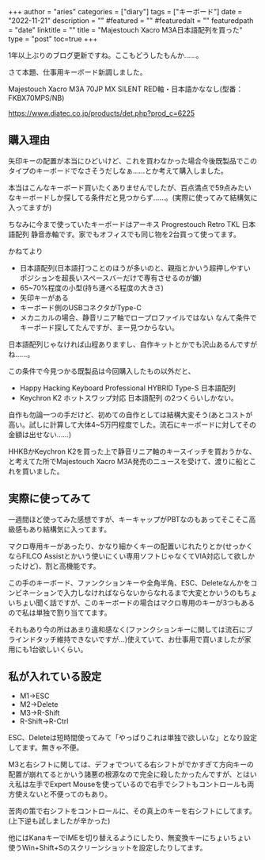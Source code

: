 +++
author = "aries"
categories = ["diary"]
tags = ["キーボード"]
date = "2022-11-21"
description = ""
#featured = ""
#featuredalt = ""
featuredpath = "date"
linktitle = ""
title = "Majestouch Xacro M3A日本語配列を買った"
type = "post"
toc=true
+++

1年以上ぶりのブログ更新ですね。ここもどうしたもんか……。

さて本題、仕事用キーボード新調しました。

Majestouch Xacro M3A 70JP MX SILENT RED軸・日本語かななし(型番：FKBX70MPS/NB)

https://www.diatec.co.jp/products/det.php?prod_c=6225

## 購入理由

矢印キーの配置が本当にひどいけど、これを買わなかった場合今後既製品でこのタイプのキーボードでなさそうだしなぁ……とか考えて購入しました。

本当はこんなキーボード買いたくありませんでしたが、百点満点で59点みたいなキーボードしか探してる条件だと見つからず……。(実際に使ってみて結構気に入ってますが)

ちなみに今まで使っていたキーボードはアーキス Progrestouch Retro TKL 日本語配列 静音赤軸です。家でもオフィスでも同じ物を2台買って使ってます。

かねてより
- 日本語配列(日本語打つことのほうが多いのと、親指とかいう超押しやすいポジションを超長いスペースバーだけで専有させるのが嫌)
- 65~70%程度の小型(持ち運べる程度の大きさ)
- 矢印キーがある
- キーボード側のUSBコネクタがType-C
- メカニカルの場合、静音リニア軸でロープロファイルではない
なんて条件でキーボード探してたんですが、まー見つからない。

日本語配列じゃなければ山程ありますし、自作キットとかでも沢山あるんですがね……。

この条件で今見つかる既製品は今回購入したもの以外だと、
- Happy Hacking Keyboard Professional HYBRID Type-S 日本語配列
- Keychron K2 ホットスワップ対応 日本語配列
の2つくらいしかない。

自作も勿論一つの手だけど、初めての自作としては結構大変そう(あとコストが高い。試しに計算して大体4~5万円程度でした。流石にキーボードに対してその金額は出せない……)

HHKBかKeychron K2を買った上で静音リニア軸のキースイッチを買おうかな、と考えてた所でMajestouch Xacro M3A発売のニュースを受けて、渡りに船とこれを買いました。

## 実際に使ってみて

一週間ほど使ってみた感想ですが、キーキャップがPBTなのもあってそこそこ高級感もあり結構気に入ってます。

マクロ専用キーがあったり、かなり細かくキーの配置いじれたりとか(せっかくならFILCO Assistとかいう使いにくい専用ソフトじゃなくてVIA対応して欲しかったけど)、割と高機能です。

この手のキーボード、ファンクションキーや全角半角、ESC、Deleteなんかをコンビネーションで入力しなければならないからなれるまで大変とかいうのもちょいちょい聞く話ですが、このキーボードの場合はマクロ専用のキーが3つもあるので私は単独で割り当ててます。

それもあり今の所はあまり違和感なく(ファンクションキーに関しては流石にブラインドタッチ維持できないですが…)使えていて、お仕事用で買いましたが家用にも1台欲しいくらい。

## 私が入れている設定

- M1→ESC
- M2→Delete
- M3→R-Shift
- R-Shift→R-Ctrl

ESC、Deleteは短時間使ってみて「やっぱりこれは単独で欲しいな」となり設定してます。無きゃ不便。

M3と右シフトに関しては、デフォでついてる右シフトがでかすぎて方向キーの配置が崩れてるとかいう諸悪の根源なので完全に殺したかったんですが、とはいえ私は左手でExpert Mouseを使っているので右手でシフトもコントロールも両方使えないと不便ってのもあり。

苦肉の策で右シフトをコントロールに、その真上のキーを右シフトにしてます。(上下逆も試しましたが辛かった)

他にはKanaキーでIMEを切り替えるようにしたり、無変換キーにちょいちょい使うWin+Shift+Sのスクリーンショットを設定したりしてます。

